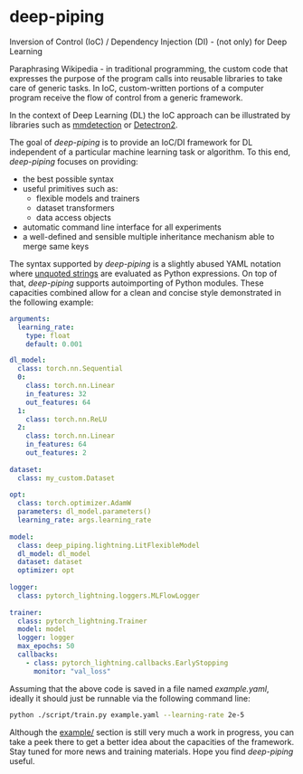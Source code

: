 # deep-piping
Inversion of Control (IoC) / Dependency Injection (DI) - (not only) for Deep Learning

Paraphrasing Wikipedia - in traditional programming, the custom code that expresses the purpose of the program calls into reusable libraries to take care of generic tasks. In IoC, custom-written portions of a computer program receive the flow of control from a generic framework.

In the context of Deep Learning (DL) the IoC approach can be illustrated by libraries such as [mmdetection](https://github.com/open-mmlab/mmdetection/blob/master/configs/_base_/models/faster_rcnn_r50_fpn.py) or [Detectron2](https://github.com/facebookresearch/detectron2/blob/master/configs/COCO-Detection/faster_rcnn_R_50_FPN_1x.yaml).

The goal of _deep-piping_ is to provide an IoC/DI framework for DL independent of a particular machine learning task or algorithm. To this end, _deep-piping_ focuses on providing:

- the best possible syntax
- useful primitives such as:
  - flexible models and trainers
  - dataset transformers
  - data access objects
- automatic command line interface for all experiments
- a well-defined and sensible multiple inheritance mechanism able to merge same keys

The syntax supported by _deep-piping_ is a slightly abused YAML notation where [unquoted strings](https://yaml.org/spec/1.2/spec.html#style/flow/plain) are evaluated as Python expressions. On top of that, _deep-piping_ supports autoimporting of Python modules. These capacities combined allow for a clean and concise style demonstrated in the following example:

```yaml
arguments:
  learning_rate:
    type: float
    default: 0.001

dl_model:
  class: torch.nn.Sequential
  0:
    class: torch.nn.Linear
    in_features: 32
    out_features: 64
  1:
    class: torch.nn.ReLU
  2:
    class: torch.nn.Linear
    in_features: 64
    out_features: 2
    
dataset:
  class: my_custom.Dataset
  
opt:
  class: torch.optimizer.AdamW
  parameters: dl_model.parameters()
  learning_rate: args.learning_rate
    
model:
  class: deep_piping.lightning.LitFlexibleModel
  dl_model: dl_model
  dataset: dataset
  optimizer: opt
  
logger:
  class: pytorch_lightning.loggers.MLFlowLogger
   
trainer:
  class: pytorch_lightning.Trainer
  model: model
  logger: logger
  max_epochs: 50
  callbacks:
    - class: pytorch_lightning.callbacks.EarlyStopping
      monitor: "val_loss"
```

Assuming that the above code is saved in a file named _example.yaml_, ideally it should just be runnable via the following command line:

```bash
python ./script/train.py example.yaml --learning-rate 2e-5
```

Although the [example/](https://github.com/sadaszewski/deep-piping/tree/master/example) section is still very much a work in progress, you can take a peek there to get a better idea about the capacities of the framework. Stay tuned for more news and training materials. Hope you find _deep-piping_ useful.
